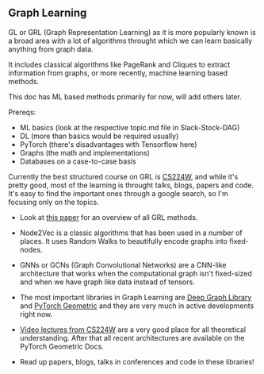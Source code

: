 ## Graph Learning 

GL or GRL (Graph Representation Learning) as it is more popularly known is a broad area with a lot of algorithms throught which we can learn basically anything from graph data.

It includes classical algorithms like PageRank and Cliques to extract information from graphs, or more recently, machine learning based methods.

This doc has ML based methods primarily for now, will add others later.

Prereqs: 
- ML basics (look at the respective topic.md file in Slack-Stock-DAG)
- DL (more than basics would be required usually)
- PyTorch (there's disadvantages with Tensorflow here)
- Graphs (the math and implementations)
- Databases on a case-to-case basis

Currently the best structured course on GRL is [CS224W](http://web.stanford.edu/class/cs224w/), and while it's pretty good, most of the learning is throught talks, blogs, papers and code. It's easy to find the important ones through a google search, so I'm focusing only on the topics.

- Look at [this paper](https://arxiv.org/abs/2005.03675#:~:text=Graph%20representation%20learning%20methods%20have,unsupervised%20representations%20of%20relational%20structure) for an overview of all GRL methods.

- Node2Vec is a classic algorithms that has been used in a number of places. It uses Random Walks to beautifully encode graphs into fixed-nodes.

- GNNs or GCNs (Graph Convolutional Networks) are a CNN-like architecture that works when the computational graph isn't fixed-sized and when we have graph like data instead of tensors.

- The most important libraries in Graph Learning are [Deep Graph Library](dgl.ai) and [PyTorch Geometric](https://github.com/rusty1s/pytorch_geometric) and they are very much in active developments right now.

- [Video lectures from CS224W](http://snap.stanford.edu/class/cs224w-videos-2019/) are a very good place for all theoretical understanding. After that all recent architectures are available on the PyTorch Geometric Docs.

- Read up papers, blogs, talks in conferences and code in these libraries!
